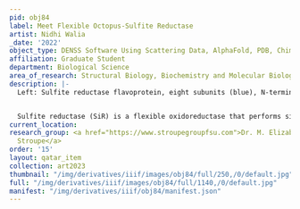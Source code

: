 ```yaml
---
pid: obj84
label: Meet Flexible Octopus-Sulfite Reductase
artist: Nidhi Walia
_date: '2022'
object_type: DENSS Software Using Scattering Data, AlphaFold, PDB, ChimeraX
affiliation: Graduate Student
department: Biological Science
area_of_research: Structural Biology, Biochemistry and Molecular Biology
description: |-
  Left: Sulfite reductase flavoprotein, eight subunits (blue), N-terminal helical bundle (pink). Flavoprotein envelope is generated using small angel neutron scattering data (light blue). Middle: Sulfite reductase hemoprotein, four subunits (green). Hemoprotein envelope is generated using small angel neutron scattering data (light green). Right: Sulfite reductase (grey) superimposed with sulfite reductase flavoprotein (blue) and sulfite reductase hemoprotein (green).


  Sulfite reductase (SiR) is a flexible oxidoreductase that performs six-electron reduction by converting sulfite to bioavailable sulfide. SiR is a dodecamer, composed of eight copies of flavoprotein and four copies of hemoprotein. We have used small angle neutron scattering (SANS) technique to understand the higher order assembly of this dodecamer. SANS allowed us to model eight copies of flavoprotein for the first time. Structural studies will help us to understand the structure-function relationship of SiR.
current_location:
research_group: <a href="https://www.stroupegroupfsu.com">Dr. M. Elizabeth
  Stroupe</a>
order: '15'
layout: qatar_item
collection: art2023
thumbnail: "/img/derivatives/iiif/images/obj84/full/250,/0/default.jpg"
full: "/img/derivatives/iiif/images/obj84/full/1140,/0/default.jpg"
manifest: "/img/derivatives/iiif/obj84/manifest.json"
---
```

